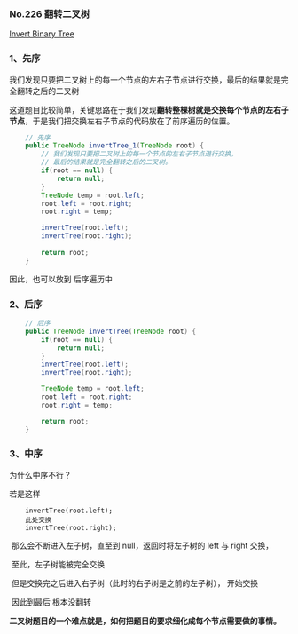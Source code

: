 ### No.226  翻转二叉树

[Invert Binary Tree](https://leetcode.com/problems/invert-binary-tree/description/)

### 1、先序

我们发现只要把二叉树上的每一个节点的左右子节点进行交换，最后的结果就是完全翻转之后的二叉树

这道题目比较简单，关键思路在于我们发现**翻转整棵树就是交换每个节点的左右子节点**，于是我们把交换左右子节点的代码放在了前序遍历的位置。

```java
    // 先序
    public TreeNode invertTree_1(TreeNode root) {
        // 我们发现只要把二叉树上的每一个节点的左右子节点进行交换，
        // 最后的结果就是完全翻转之后的二叉树。
        if(root == null) {
            return null;
        }
        TreeNode temp = root.left;
        root.left = root.right;
        root.right = temp;

        invertTree(root.left);
        invertTree(root.right);
        
        return root;
    }
```



因此，也可以放到 后序遍历中

### 2、后序

```java
    // 后序
    public TreeNode invertTree(TreeNode root) {
        if(root == null) {
            return null;
        }
        invertTree(root.left);
        invertTree(root.right);

        TreeNode temp = root.left;
        root.left = root.right;
        root.right = temp;

        return root;
    }
```





### 3、中序

为什么中序不行？

若是这样

```
    invertTree(root.left);
​    此处交换
​    invertTree(root.right);
```

​    那么会不断进入左子树，直至到 null，返回时将左子树的 left 与 right 交换， 

​	至此，左子树能被完全交换

​    但是交换完之后进入右子树（此时的右子树是之前的左子树）， 开始交换

​    因此到最后 根本没翻转



​    **二叉树题目的一个难点就是，如何把题目的要求细化成每个节点需要做的事情。**

  

















